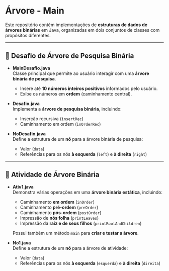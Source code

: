 # Árvore - Main

Este repositório contém implementações de **estruturas de dados de árvores binárias** em Java, organizadas em dois conjuntos de classes com propósitos diferentes.

---

## 📌 Desafio de Árvore de Pesquisa Binária

- **MainDesafio.java**  
  Classe principal que permite ao usuário interagir com uma **árvore binária de pesquisa**.  
  - Insere até **10 números inteiros positivos** informados pelo usuário.  
  - Exibe os números em **ordem** (caminhamento central).  

- **Desafio.java**  
  Implementa a **árvore de pesquisa binária**, incluindo:  
  - Inserção recursiva (`insertRec`)  
  - Caminhamento em ordem (`inOrderRec`)  

- **NoDesafio.java**  
  Define a estrutura de um **nó** para a árvore binária de pesquisa:  
  - Valor (`data`)  
  - Referências para os nós **à esquerda** (`left`) e **à direita** (`right`)  

---

## 📌 Atividade de Árvore Binária

- **Ativ1.java**  
  Demonstra várias operações em uma **árvore binária estática**, incluindo:  
  - Caminhamento **em ordem** (`inOrder`)  
  - Caminhamento **pré-ordem** (`preOrder`)  
  - Caminhamento **pós-ordem** (`postOrder`)  
  - Impressão de **nós folha** (`printLeaves`)  
  - Impressão da **raiz e de seus filhos** (`printRootAndChildren`)  

  Possui também um método `main` para **criar e testar a árvore**.

- **No1.java**  
  Define a estrutura de um **nó** para a árvore de atividade:  
  - Valor (`data`)  
  - Referências para os nós **à esquerda** (`esquerda`) e **à direita** (`direita`)  
